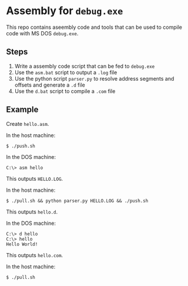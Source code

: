 # Assembly for `debug.exe`

This repo contains aseembly code and tools that can be used to compile code with MS DOS `debug.exe`.

## Steps

1. Write a assembly code script that can be fed to `debug.exe`
2. Use the `asm.bat` script to output a `.log` file
3. Use the python script `parser.py` to resolve address segments and offsets and generate a `.d` file
4. Use the `d.bat` script to compile a `.com` file

## Example

Create `hello.asm`.

In the host machine:

```
$ ./push.sh
```

In the DOS machine:

```
C:\> asm hello
```

This outputs `HELLO.LOG`.

In the host machine:

```
$ ./pull.sh && python parser.py HELLO.LOG && ./push.sh
```

This outputs `hello.d`.

In the DOS machine:

```
C:\> d hello
C:\> hello
Hello World!
```

This outputs `hello.com`.

In the host machine:

```
$ ./pull.sh
```

